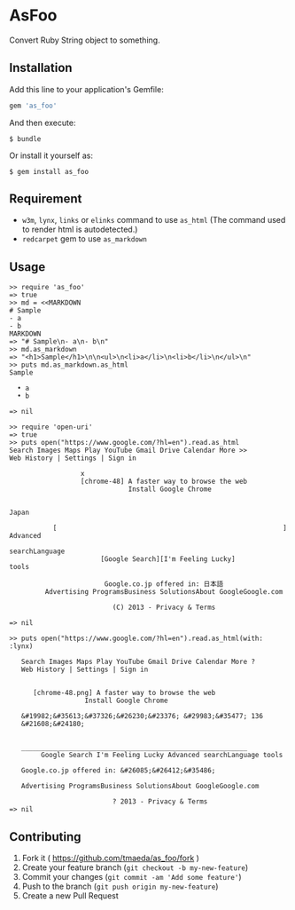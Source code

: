 # AsFoo

Convert Ruby String object to something.

## Installation

Add this line to your application's Gemfile:

```ruby
gem 'as_foo'
```

And then execute:

    $ bundle

Or install it yourself as:

    $ gem install as_foo

## Requirement

- `w3m`, `lynx`, `links` or `elinks` command to use `as_html` (The command used to render html is autodetected.)
- `redcarpet` gem to use `as_markdown`

## Usage

```
>> require 'as_foo'
=> true
>> md = <<MARKDOWN
# Sample
- a
- b
MARKDOWN
=> "# Sample\n- a\n- b\n"
>> md.as_markdown
=> "<h1>Sample</h1>\n\n<ul>\n<li>a</li>\n<li>b</li>\n</ul>\n"
>> puts md.as_markdown.as_html
Sample

  • a
  • b

=> nil

>> require 'open-uri'
=> true
>> puts open("https://www.google.com/?hl=en").read.as_html
Search Images Maps Play YouTube Gmail Drive Calendar More >>
Web History | Settings | Sign in

                  x
                  [chrome-48] A faster way to browse the web
                              Install Google Chrome


Japan

           [                                                         ] Advanced
                                                                       searchLanguage
                       [Google Search][I'm Feeling Lucky]              tools

                        Google.co.jp offered in: 日本語
         Advertising ProgramsBusiness SolutionsAbout GoogleGoogle.com

                          (C) 2013 - Privacy & Terms

=> nil

>> puts open("https://www.google.com/?hl=en").read.as_html(with: :lynx)

   Search Images Maps Play YouTube Gmail Drive Calendar More ?
   Web History | Settings | Sign in


      [chrome-48.png] A faster way to browse the web
                   Install Google Chrome

   &#19982;&#35613;&#37326;&#26230;&#23376; &#29983;&#35477; 136
   &#21608;&#24180;


   _________________________________________________________
        Google Search I'm Feeling Lucky Advanced searchLanguage tools

   Google.co.jp offered in: &#26085;&#26412;&#35486;

   Advertising ProgramsBusiness SolutionsAbout GoogleGoogle.com

                          ? 2013 - Privacy & Terms
=> nil
```



## Contributing

1. Fork it ( https://github.com/tmaeda/as_foo/fork )
2. Create your feature branch (`git checkout -b my-new-feature`)
3. Commit your changes (`git commit -am 'Add some feature'`)
4. Push to the branch (`git push origin my-new-feature`)
5. Create a new Pull Request

